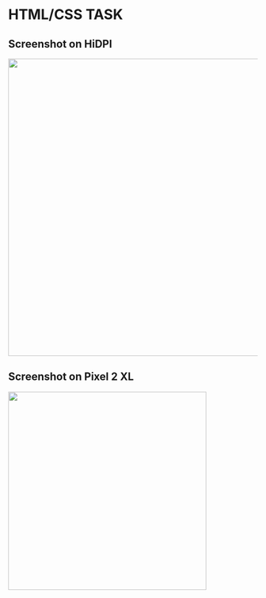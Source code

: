 # HTML/CSS TASK

## Screenshot on HiDPI
<img src="https://github.com/mauraqoonitah/moutarRecruitmentTest/blob/0f199268c1f16092e6bb6b62ad8f15febd77a429/Screenshot%20HiDPI.png" width="600">

## Screenshot on Pixel 2 XL
<img src="https://github.com/mauraqoonitah/moutarRecruitmentTest/blob/0f199268c1f16092e6bb6b62ad8f15febd77a429/Screenshot%20Pixel%202XL.png" width="400">

